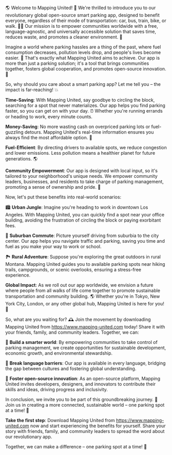🌎 Welcome to Mapping United! 🚀 We're thrilled to introduce you to our revolutionary global open-source smart parking app, designed to benefit everyone, regardless of their mode of transportation: car, bus, train, bike, or walk. 🚌💨 Our mission is to empower communities worldwide with a free, language-agnostic, and universally accessible solution that saves time, reduces waste, and promotes a cleaner environment. 🌟

Imagine a world where parking hassles are a thing of the past, where fuel consumption decreases, pollution levels drop, and people's lives become easier. 🌈 That's exactly what Mapping United aims to achieve. Our app is more than just a parking solution; it's a tool that brings communities together, fosters global cooperation, and promotes open-source innovation. 🤝

So, why should you care about a smart parking app? Let me tell you – the impact is far-reaching! 💥

**Time-Saving**: With Mapping United, say goodbye to circling the block, searching for a spot that never materializes. Our app helps you find parking faster, so you can get on with your day. ⏰ Whether you're running errands or heading to work, every minute counts.

**Money-Saving**: No more wasting cash on overpriced parking lots or fuel-guzzling detours. Mapping United's real-time information ensures you always find the most affordable option. 💸

**Fuel-Efficient**: By directing drivers to available spots, we reduce congestion and lower emissions. Less pollution means a healthier planet for future generations. 🌎

**Community Empowerment**: Our app is designed with local input, so it's tailored to your neighborhood's unique needs. We empower community leaders, businesses, and residents to take charge of parking management, promoting a sense of ownership and pride. 👥

Now, let's put these benefits into real-world scenarios:

🏙️ **Urban Jungle**: Imagine you're heading to work in downtown Los Angeles. With Mapping United, you can quickly find a spot near your office building, avoiding the frustration of circling the block or paying exorbitant fees.

🚌 **Suburban Commute**: Picture yourself driving from suburbia to the city center. Our app helps you navigate traffic and parking, saving you time and fuel as you make your way to work or school.

🏞️ **Rural Adventure**: Suppose you're exploring the great outdoors in rural Montana. Mapping United guides you to available parking spots near hiking trails, campgrounds, or scenic overlooks, ensuring a stress-free experience.

**Global Impact**: As we roll out our app worldwide, we envision a future where people from all walks of life come together to promote sustainable transportation and community building. 🌎 Whether you're in Tokyo, New York City, London, or any other global hub, Mapping United is here for you! 🤝

So, what are you waiting for? 🕰️ Join the movement by downloading Mapping United from https://www.mapping-united.com today! Share it with your friends, family, and community leaders. Together, we can:

🌟 **Build a smarter world**: By empowering communities to take control of parking management, we create opportunities for sustainable development, economic growth, and environmental stewardship.

💪 **Break language barriers**: Our app is available in every language, bridging the gap between cultures and fostering global understanding.

🚀 **Foster open-source innovation**: As an open-source platform, Mapping United invites developers, designers, and innovators to contribute their skills and ideas, driving progress and inclusivity.

In conclusion, we invite you to be part of this groundbreaking journey. 🌟 Join us in creating a more connected, sustainable world – one parking spot at a time! 🚀

**Take the first step**: Download Mapping United from https://www.mapping-united.com now and start experiencing the benefits for yourself. Share your story with friends, family, and community leaders to spread the word about our revolutionary app.

Together, we can make a difference – one parking spot at a time! 🚀